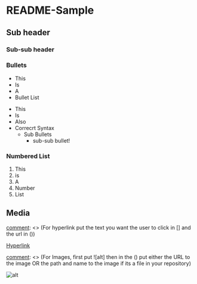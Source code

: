 [comment]: <> (Using 1 # symbol makes a Title)
# README-Sample

[comment]: <> (Using 2 # symbol makes a Sub-Header)
## Sub header

[comment]: <> (Using 3 # symbol makes a Sub-sub-Header)
### Sub-sub header

[comment]: <> (Making Bullets or Numbered Lists)

### Bullets
- This 
- Is
- A
- Bullet List
* This
* Is
* Also
* Correcrt Syntax
  - Sub Bullets
    * sub-sub bullet!
 
 
[comment]: <> (For sub-bullets first hit tab then add the - or * and continue)

### Numbered List
1. This
2. is
3. A
4. Number
5. List

## Media


[comment]: <> (For hyperlink put the text you want the user to click in [] and the url in ())

[Hyperlink](https://bit.camp)

[comment]: <> (For Images, first put ![alt] then in the () put either the URL to the image OR the path and name to the image if its a file in your repository)

![alt](https://t4.ftcdn.net/jpg/04/34/08/53/360_F_434085394_Z8iB9TJiNwhCWBekHi1BTBURGYfPveeL.jpg)




